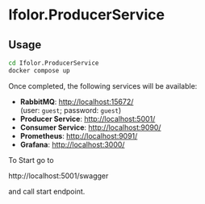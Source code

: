 # Ifolor.ProducerService

## Usage

```bash
cd Ifolor.ProducerService
docker compose up
```

Once completed, the following services will be available:

- **RabbitMQ**: [http://localhost:15672/](http://localhost:15672/)  
  (user: `guest`; password: `guest`)
- **Producer Service**: [http://localhost:5001/](http://localhost:5001/)
- **Consumer Service**: [http://localhost:9090/](http://localhost:9090/)
- **Prometheus**: [http://localhost:9091/](http://localhost:9091/)
- **Grafana**: [http://localhost:3000/](http://localhost:3000/)

To Start go to  

http://localhost:5001/swagger

and call start endpoint. 
